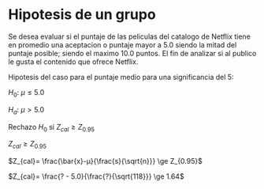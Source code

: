 # Hipotesis de un grupo

Se desea evaluar si el puntaje de las peliculas del catalogo de Netflix tiene en promedio una aceptacion o puntaje mayor a $5.0$ siendo la mitad del puntaje posible; siendo el maximo $10.0$ puntos. El fin de analizar si al publico le gusta el contenido que ofrece Netflix. 

Hipotesis del caso para el puntaje medio para una significancia del $5%$:

$H_0$: $μ \leq 5.0$

$H_a$: $μ >  5.0$

Rechazo $H_0$ si $Z_{cal} \ge Z_{0.95}$

$Z_{cal} \ge Z_{0.95}$

$Z_{cal}= \frac{\bar{x}-μ}{\frac{s}{\sqrt{n}}} \ge Z_{0.95}$

$Z_{cal}= \frac{? - 5.0}{\frac{?}{\sqrt{118}}} \ge 1.64$